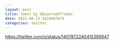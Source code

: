 ```yaml
--- 
layout: post 
title: Tweet by @QuantumXTrades 
date: 2021-06-23 1624497879 
categories: twitter 
--- 
```

https://twitter.com/o/status/1407872240415395847